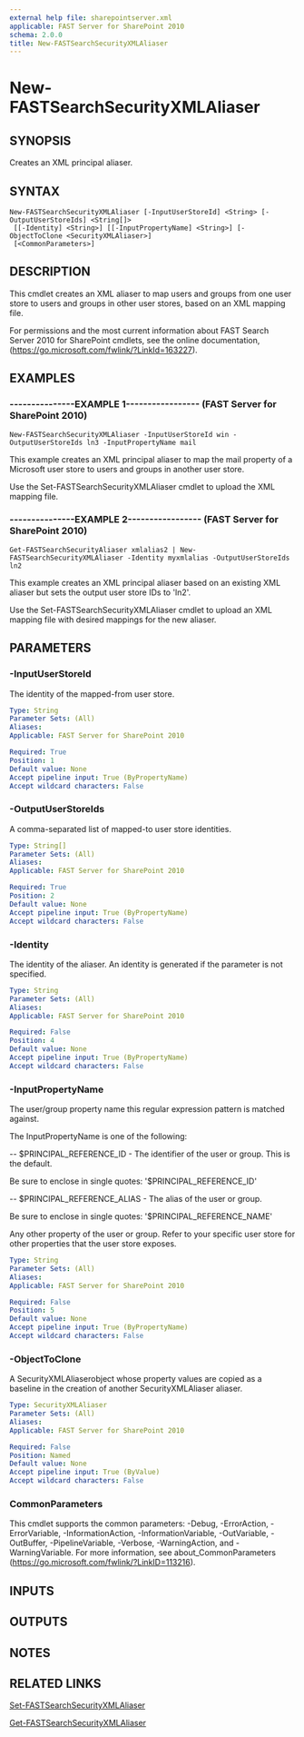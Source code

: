 ```yaml
---
external help file: sharepointserver.xml
applicable: FAST Server for SharePoint 2010
schema: 2.0.0
title: New-FASTSearchSecurityXMLAliaser
---
```


# New-FASTSearchSecurityXMLAliaser

## SYNOPSIS
Creates an XML principal aliaser.

## SYNTAX

```
New-FASTSearchSecurityXMLAliaser [-InputUserStoreId] <String> [-OutputUserStoreIds] <String[]>
 [[-Identity] <String>] [[-InputPropertyName] <String>] [-ObjectToClone <SecurityXMLAliaser>]
 [<CommonParameters>]
```

## DESCRIPTION
This cmdlet creates an XML aliaser to map users and groups from one user store to users and groups in other user stores, based on an XML mapping file.

For permissions and the most current information about FAST Search Server 2010 for SharePoint cmdlets, see the online documentation, (https://go.microsoft.com/fwlink/?LinkId=163227).

## EXAMPLES

### ---------------EXAMPLE 1----------------- (FAST Server for SharePoint 2010)
```
New-FASTSearchSecurityXMLAliaser -InputUserStoreId win -OutputUserStoreIds ln3 -InputPropertyName mail
```

This example creates an XML principal aliaser to map the mail property of a Microsoft user store to users and groups in another user store.

Use the Set-FASTSearchSecurityXMLAliaser cmdlet to upload the XML mapping file.

### ---------------EXAMPLE 2----------------- (FAST Server for SharePoint 2010)
```
Get-FASTSearchSecurityAliaser xmlalias2 | New-FASTSearchSecurityXMLAliaser -Identity myxmlalias -OutputUserStoreIds ln2
```

This example creates an XML principal aliaser based on an existing XML aliaser but sets the output user store IDs to 'ln2'.

Use the Set-FASTSearchSecurityXMLAliaser cmdlet to upload an XML mapping file with desired mappings for the new aliaser.

## PARAMETERS

### -InputUserStoreId
The identity of the mapped-from user store.

```yaml
Type: String
Parameter Sets: (All)
Aliases: 
Applicable: FAST Server for SharePoint 2010

Required: True
Position: 1
Default value: None
Accept pipeline input: True (ByPropertyName)
Accept wildcard characters: False
```

### -OutputUserStoreIds
A comma-separated list of mapped-to user store identities.

```yaml
Type: String[]
Parameter Sets: (All)
Aliases: 
Applicable: FAST Server for SharePoint 2010

Required: True
Position: 2
Default value: None
Accept pipeline input: True (ByPropertyName)
Accept wildcard characters: False
```

### -Identity
The identity of the aliaser.
An identity is generated if the parameter is not specified.

```yaml
Type: String
Parameter Sets: (All)
Aliases: 
Applicable: FAST Server for SharePoint 2010

Required: False
Position: 4
Default value: None
Accept pipeline input: True (ByPropertyName)
Accept wildcard characters: False
```

### -InputPropertyName
The user/group property name this regular expression pattern is matched against.

The InputPropertyName is one of the following:

-- $PRINCIPAL_REFERENCE_ID - The identifier of the user or group. This is the default.

Be sure to enclose in single quotes: '$PRINCIPAL_REFERENCE_ID'

-- $PRINCIPAL_REFERENCE_ALIAS - The alias of the user or group.

Be sure to enclose in single quotes: '$PRINCIPAL_REFERENCE_NAME'

Any other property of the user or group.
Refer to your specific user store for other properties that the user store exposes.

```yaml
Type: String
Parameter Sets: (All)
Aliases: 
Applicable: FAST Server for SharePoint 2010

Required: False
Position: 5
Default value: None
Accept pipeline input: True (ByPropertyName)
Accept wildcard characters: False
```

### -ObjectToClone
A SecurityXMLAliaserobject whose property values are copied as a baseline in the creation of another SecurityXMLAliaser aliaser.

```yaml
Type: SecurityXMLAliaser
Parameter Sets: (All)
Aliases: 
Applicable: FAST Server for SharePoint 2010

Required: False
Position: Named
Default value: None
Accept pipeline input: True (ByValue)
Accept wildcard characters: False
```

### CommonParameters
This cmdlet supports the common parameters: -Debug, -ErrorAction, -ErrorVariable, -InformationAction, -InformationVariable, -OutVariable, -OutBuffer, -PipelineVariable, -Verbose, -WarningAction, and -WarningVariable. For more information, see about_CommonParameters (https://go.microsoft.com/fwlink/?LinkID=113216).

## INPUTS

## OUTPUTS

## NOTES

## RELATED LINKS

[Set-FASTSearchSecurityXMLAliaser](Set-FASTSearchSecurityXMLAliaser.md)

[Get-FASTSearchSecurityXMLAliaser](Get-FASTSearchSecurityXMLAliaser.md)

